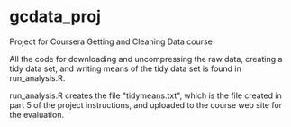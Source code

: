 # gcdata_proj
Project for Coursera Getting and Cleaning Data course

All the code for downloading and uncompressing the raw data, creating
a tidy data set, and writing means of the tidy data set is found in
run_analysis.R.

run_analysis.R creates the file "tidymeans.txt", which is the file
created in part 5 of the project instructions, and uploaded to the
course web site for the evaluation.
